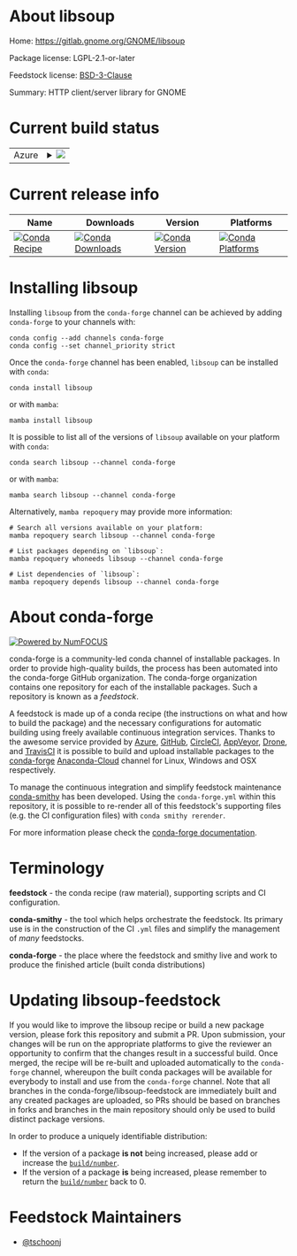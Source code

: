About libsoup
=============

Home: https://gitlab.gnome.org/GNOME/libsoup

Package license: LGPL-2.1-or-later

Feedstock license: [BSD-3-Clause](https://github.com/conda-forge/libsoup-feedstock/blob/main/LICENSE.txt)

Summary: HTTP client/server library for GNOME

Current build status
====================


<table>
    
  <tr>
    <td>Azure</td>
    <td>
      <details>
        <summary>
          <a href="https://dev.azure.com/conda-forge/feedstock-builds/_build/latest?definitionId=10360&branchName=main">
            <img src="https://dev.azure.com/conda-forge/feedstock-builds/_apis/build/status/libsoup-feedstock?branchName=main">
          </a>
        </summary>
        <table>
          <thead><tr><th>Variant</th><th>Status</th></tr></thead>
          <tbody><tr>
              <td>linux_64</td>
              <td>
                <a href="https://dev.azure.com/conda-forge/feedstock-builds/_build/latest?definitionId=10360&branchName=main">
                  <img src="https://dev.azure.com/conda-forge/feedstock-builds/_apis/build/status/libsoup-feedstock?branchName=main&jobName=linux&configuration=linux_64_" alt="variant">
                </a>
              </td>
            </tr><tr>
              <td>linux_aarch64</td>
              <td>
                <a href="https://dev.azure.com/conda-forge/feedstock-builds/_build/latest?definitionId=10360&branchName=main">
                  <img src="https://dev.azure.com/conda-forge/feedstock-builds/_apis/build/status/libsoup-feedstock?branchName=main&jobName=linux&configuration=linux_aarch64_" alt="variant">
                </a>
              </td>
            </tr><tr>
              <td>linux_ppc64le</td>
              <td>
                <a href="https://dev.azure.com/conda-forge/feedstock-builds/_build/latest?definitionId=10360&branchName=main">
                  <img src="https://dev.azure.com/conda-forge/feedstock-builds/_apis/build/status/libsoup-feedstock?branchName=main&jobName=linux&configuration=linux_ppc64le_" alt="variant">
                </a>
              </td>
            </tr><tr>
              <td>osx_64</td>
              <td>
                <a href="https://dev.azure.com/conda-forge/feedstock-builds/_build/latest?definitionId=10360&branchName=main">
                  <img src="https://dev.azure.com/conda-forge/feedstock-builds/_apis/build/status/libsoup-feedstock?branchName=main&jobName=osx&configuration=osx_64_" alt="variant">
                </a>
              </td>
            </tr><tr>
              <td>osx_arm64</td>
              <td>
                <a href="https://dev.azure.com/conda-forge/feedstock-builds/_build/latest?definitionId=10360&branchName=main">
                  <img src="https://dev.azure.com/conda-forge/feedstock-builds/_apis/build/status/libsoup-feedstock?branchName=main&jobName=osx&configuration=osx_arm64_" alt="variant">
                </a>
              </td>
            </tr>
          </tbody>
        </table>
      </details>
    </td>
  </tr>
</table>

Current release info
====================

| Name | Downloads | Version | Platforms |
| --- | --- | --- | --- |
| [![Conda Recipe](https://img.shields.io/badge/recipe-libsoup-green.svg)](https://anaconda.org/conda-forge/libsoup) | [![Conda Downloads](https://img.shields.io/conda/dn/conda-forge/libsoup.svg)](https://anaconda.org/conda-forge/libsoup) | [![Conda Version](https://img.shields.io/conda/vn/conda-forge/libsoup.svg)](https://anaconda.org/conda-forge/libsoup) | [![Conda Platforms](https://img.shields.io/conda/pn/conda-forge/libsoup.svg)](https://anaconda.org/conda-forge/libsoup) |

Installing libsoup
==================

Installing `libsoup` from the `conda-forge` channel can be achieved by adding `conda-forge` to your channels with:

```
conda config --add channels conda-forge
conda config --set channel_priority strict
```

Once the `conda-forge` channel has been enabled, `libsoup` can be installed with `conda`:

```
conda install libsoup
```

or with `mamba`:

```
mamba install libsoup
```

It is possible to list all of the versions of `libsoup` available on your platform with `conda`:

```
conda search libsoup --channel conda-forge
```

or with `mamba`:

```
mamba search libsoup --channel conda-forge
```

Alternatively, `mamba repoquery` may provide more information:

```
# Search all versions available on your platform:
mamba repoquery search libsoup --channel conda-forge

# List packages depending on `libsoup`:
mamba repoquery whoneeds libsoup --channel conda-forge

# List dependencies of `libsoup`:
mamba repoquery depends libsoup --channel conda-forge
```


About conda-forge
=================

[![Powered by
NumFOCUS](https://img.shields.io/badge/powered%20by-NumFOCUS-orange.svg?style=flat&colorA=E1523D&colorB=007D8A)](https://numfocus.org)

conda-forge is a community-led conda channel of installable packages.
In order to provide high-quality builds, the process has been automated into the
conda-forge GitHub organization. The conda-forge organization contains one repository
for each of the installable packages. Such a repository is known as a *feedstock*.

A feedstock is made up of a conda recipe (the instructions on what and how to build
the package) and the necessary configurations for automatic building using freely
available continuous integration services. Thanks to the awesome service provided by
[Azure](https://azure.microsoft.com/en-us/services/devops/), [GitHub](https://github.com/),
[CircleCI](https://circleci.com/), [AppVeyor](https://www.appveyor.com/),
[Drone](https://cloud.drone.io/welcome), and [TravisCI](https://travis-ci.com/)
it is possible to build and upload installable packages to the
[conda-forge](https://anaconda.org/conda-forge) [Anaconda-Cloud](https://anaconda.org/)
channel for Linux, Windows and OSX respectively.

To manage the continuous integration and simplify feedstock maintenance
[conda-smithy](https://github.com/conda-forge/conda-smithy) has been developed.
Using the ``conda-forge.yml`` within this repository, it is possible to re-render all of
this feedstock's supporting files (e.g. the CI configuration files) with ``conda smithy rerender``.

For more information please check the [conda-forge documentation](https://conda-forge.org/docs/).

Terminology
===========

**feedstock** - the conda recipe (raw material), supporting scripts and CI configuration.

**conda-smithy** - the tool which helps orchestrate the feedstock.
                   Its primary use is in the construction of the CI ``.yml`` files
                   and simplify the management of *many* feedstocks.

**conda-forge** - the place where the feedstock and smithy live and work to
                  produce the finished article (built conda distributions)


Updating libsoup-feedstock
==========================

If you would like to improve the libsoup recipe or build a new
package version, please fork this repository and submit a PR. Upon submission,
your changes will be run on the appropriate platforms to give the reviewer an
opportunity to confirm that the changes result in a successful build. Once
merged, the recipe will be re-built and uploaded automatically to the
`conda-forge` channel, whereupon the built conda packages will be available for
everybody to install and use from the `conda-forge` channel.
Note that all branches in the conda-forge/libsoup-feedstock are
immediately built and any created packages are uploaded, so PRs should be based
on branches in forks and branches in the main repository should only be used to
build distinct package versions.

In order to produce a uniquely identifiable distribution:
 * If the version of a package **is not** being increased, please add or increase
   the [``build/number``](https://docs.conda.io/projects/conda-build/en/latest/resources/define-metadata.html#build-number-and-string).
 * If the version of a package **is** being increased, please remember to return
   the [``build/number``](https://docs.conda.io/projects/conda-build/en/latest/resources/define-metadata.html#build-number-and-string)
   back to 0.

Feedstock Maintainers
=====================

* [@tschoonj](https://github.com/tschoonj/)

